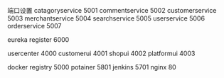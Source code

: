端口设置
catagoryservice 5001
commentservice 5002
customerservice 5003
merchantservice 5004
searchservice 5005
userservice 5006
orderservice 5007

eureka register 6000

usercenter 4000
customerui 4001
shopui 4002
platformui 4003

docker registry 5000
potainer 5801
jenkins 5701
nginx 80
